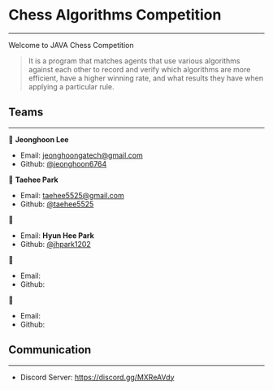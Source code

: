 # Chess Algorithms Competition
-------
Welcome to JAVA Chess Competition

> It is a program that matches agents that use various algorithms against each other to record and verify which algorithms are more efficient, have a higher winning rate, and what results they have when applying a particular rule.

## Teams
------
👤 **Jeonghoon Lee**
* Email: jeonghoongatech@gmail.com
* Github: [@jeonghoon6764](https://github.com/jeonghoon6764)

👤  **Taehee Park**
* Email: taehee5525@gmail.com
* Github: [@taehee5525](https://github.com/taehee5525)

👤 
* Email: **Hyun Hee Park**
* Github: [@jhpark1202](https://github.com/jhpark1202)

👤 
* Email: 
* Github: 

👤 
* Email: 
* Github: 

## Communication
------
* Discord Server: https://discord.gg/MXReAVdy
